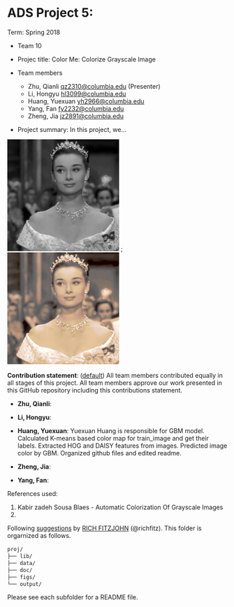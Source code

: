 # ADS Project 5: 

Term: Spring 2018

+ Team 10
+ Projec title: Color Me: Colorize Grayscale Image
+ Team members
	+ Zhu, Qianli qz2310@columbia.edu (Presenter)
	+ Li, Hongyu hl3099@columbia.edu
	+ Huang, Yuexuan yh2966@columbia.edu
	+ Yang, Fan fy2232@columbia.edu
	+ Zheng, Jia jz2891@columbia.edu
	
+ Project summary: In this project, we...

![Alt Text](data/GBM/Archive/img_1.png) ; ![Alt Text](output/Hepburn.gif)

**Contribution statement**: ([default](doc/a_note_on_contributions.md)) All team members contributed equally in all stages of this project. All team members approve our work presented in this GitHub repository including this contributions statement. 

 + **Zhu, Qianli**: 
 
 + **Li, Hongyu**:  
 
 + **Huang, Yuexuan**:  Yuexuan Huang is responsible for GBM model. Calculated K-means based color map for train_image and get their labels. Extracted HOG and DAISY features from images. Predicted image color by GBM. Organized github files and edited readme.
 
 + **Zheng, Jia**: 
 
 + **Yang, Fan**: 
 
  References used: 
1. Kabir zadeh Sousa Blaes - Automatic Colorization Of Grayscale Images
2. 

Following [suggestions](http://nicercode.github.io/blog/2013-04-05-projects/) by [RICH FITZJOHN](http://nicercode.github.io/about/#Team) (@richfitz). This folder is orgarnized as follows.

```
proj/
├── lib/
├── data/
├── doc/
├── figs/
└── output/
```

Please see each subfolder for a README file.
